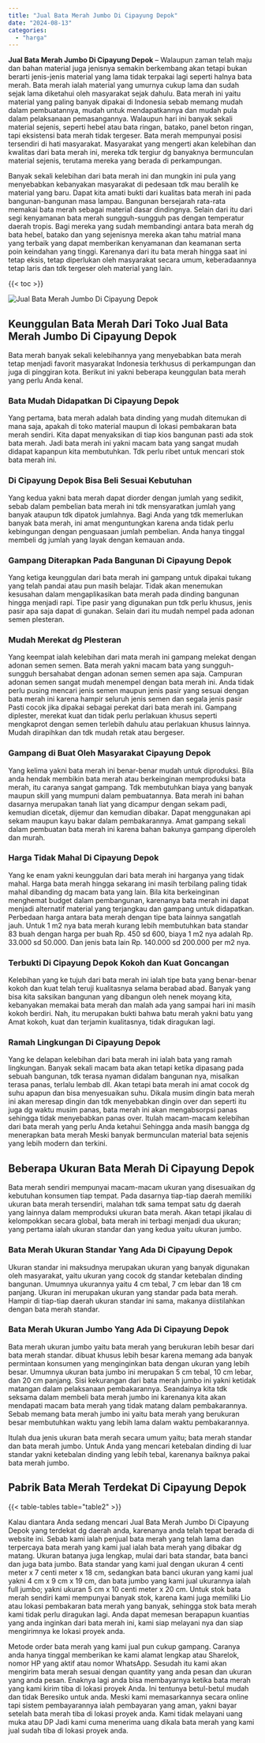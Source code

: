 ```yaml
---
title: "Jual Bata Merah Jumbo Di Cipayung Depok"
date: "2024-08-13"
categories: 
  - "harga"
---
```


**Jual Bata Merah Jumbo Di Cipayung Depok** – Walaupun zaman telah maju dan bahan material juga jenisnya semakin berkembang akan tetapi bukan berarti jenis-jenis material yang lama tidak terpakai lagi seperti halnya bata merah. Bata merah ialah material yang umurnya cukup lama dan sudah sejak lama diketahui oleh masyarakat sejak dahulu. Bata merah ini yaitu material yang paling banyak dipakai di Indonesia sebab memang mudah dalam pembuatannya, mudah untuk mendapatkannya dan mudah pula dalam pelaksanaan pemasangannya. Walaupun hari ini banyak sekali material sejenis, seperti hebel atau bata ringan, batako, panel beton ringan, tapi eksistensi bata merah tidak tergeser. Bata merah mempunyai posisi tersendiri di hati masyarakat. Masyarakat yang mengerti akan kelebihan dan kwalitas dari bata merah ini, mereka tdk tergiur dg banyaknya bermunculan material sejenis, terutama mereka yang berada di perkampungan.

Banyak sekali kelebihan dari bata merah ini dan mungkin ini pula yang menyebabkan kebanyakan masyarakat di pedesaan tdk mau beralih ke material yang baru. Dapat kita amati bukti dari kualitas bata merah ini pada bangunan-bangunan masa lampau. Bangunan bersejarah rata-rata memakai bata merah sebagai material dasar dindingnya. Selain dari itu dari segi kenyamanan bata merah sungguh-sungguh pas dengan temperatur daerah tropis. Bagi mereka yang sudah membandingi antara bata merah dg bata hebel, batako dan yang sejenisnya mereka akan tahu matrial mana yang terbaik yang dapat memberikan kenyamanan dan keamanan serta poin keindahan yang tinggi. Karenanya dari itu bata merah hingga saat ini tetap eksis, tetap diperlukan oleh masyarakat secara umum, keberadaannya tetap laris dan tdk tergeser oleh material yang lain.

{{< toc >}}

![Jual Bata Merah Jumbo Di Cipayung Depok](/images/jual-bata-merah-03.png)

## Keunggulan Bata Merah Dari Toko Jual Bata Merah Jumbo Di Cipayung Depok

Bata merah banyak sekali kelebihannya yang menyebabkan bata merah tetap menjadi favorit masyarakat Indonesia terkhusus di perkampungan dan juga di pinggiran kota. Berikut ini yakni beberapa keunggulan bata merah yang perlu Anda kenal.

### Bata Mudah Didapatkan Di Cipayung Depok

Yang pertama, bata merah adalah bata dinding yang mudah ditemukan di mana saja, apakah di toko material maupun di lokasi pembakaran bata merah sendiri. Kita dapat menyaksikan di tiap kios bangunan pasti ada stok bata merah. Jadi bata merah ini yakni macam bata yang sangat mudah didapat kapanpun kita membutuhkan. Tdk perlu ribet untuk mencari stok bata merah ini.

### Di Cipayung Depok Bisa Beli Sesuai Kebutuhan

Yang kedua yakni bata merah dapat diorder dengan jumlah yang sedikit, sebab dalam pembelian bata merah ini tdk mensyaratkan jumlah yang banyak ataupun tdk dipatok jumlahnya. Bagi Anda yang tdk memerlukan banyak bata merah, ini amat menguntungkan karena anda tidak perlu kebingungan dengan penguasaan jumlah pembelian. Anda hanya tinggal membeli dg jumlah yang layak dengan kemauan anda.

### Gampang Diterapkan Pada Bangunan Di Cipayung Depok

Yang ketiga keunggulan dari bata merah ini gampang untuk dipakai tukang yang telah pandai atau pun masih belajar. Tidak akan menemukan kesusahan dalam mengaplikasikan bata merah pada dinding bangunan hingga menjadi rapi. Tipe pasir yang digunakan pun tdk perlu khusus, jenis pasir apa saja dapat di gunakan. Selain dari itu mudah nempel pada adonan semen plesteran.

### Mudah Merekat dg Plesteran

Yang keempat ialah kelebihan dari mata merah ini gampang melekat dengan adonan semen semen. Bata merah yakni macam bata yang sungguh-sungguh bersahabat dengan adonan semen semen apa saja. Campuran adonan semen sangat mudah menempel dengan bata merah ini. Anda tidak perlu pusing mencari jenis semen maupun jenis pasir yang sesuai dengan bata merah ini karena hampir seluruh jenis semen dan segala jenis pasir Pasti cocok jika dipakai sebagai perekat dari bata merah ini. Gampang diplester, merekat kuat dan tidak perlu perlakuan khusus seperti mengkaprot dengan semen terlebih dahulu atau perlakuan khusus lainnya. Mudah dirapihkan dan tdk mudah retak atau bergeser.

### Gampang di Buat Oleh Masyarakat Cipayung Depok

Yang kelima yakni bata merah ini benar-benar mudah untuk diproduksi. Bila anda hendak membikin bata merah atau berkeinginan memproduksi bata merah, itu caranya sangat gampang. Tdk membutuhkan biaya yang banyak maupun skill yang mumpuni dalam pembuatannya. Bata merah ini bahan dasarnya merupakan tanah liat yang dicampur dengan sekam padi, kemudian dicetak, dijemur dan kemudian dibakar. Dapat menggunakan api sekam maupun kayu bakar dalam pembakarannya. Amat gampang sekali dalam pembuatan bata merah ini karena bahan bakunya gampang diperoleh dan murah.

### Harga Tidak Mahal Di Cipayung Depok

Yang ke enam yakni keunggulan dari bata merah ini harganya yang tidak mahal. Harga bata merah hingga sekarang ini masih terbilang paling tidak mahal dibanding dg macam bata yang lain. Bila kita berkeinginan menghemat budget dalam pembangunan, karenanya bata merah ini dapat menjadi alternatif material yang terjangkau dan gampang untuk didapatkan. Perbedaan harga antara bata merah dengan tipe bata lainnya sangatlah jauh. Untuk 1 m2 nya bata merah kurang lebih membutuhkan bata standar 83 buah dengan harga per buah Rp. 450 sd 600, biaya 1 m2 nya adalah Rp. 33.000 sd 50.000. Dan jenis bata lain Rp. 140.000 sd 200.000 per m2 nya.

### Terbukti Di Cipayung Depok Kokoh dan Kuat Goncangan

Kelebihan yang ke tujuh dari bata merah ini ialah tipe bata yang benar-benar kokoh dan kuat telah teruji kualitasnya selama berabad abad. Banyak yang bisa kita saksikan bangunan yang dibangun oleh nenek moyang kita, kebanyakan memakai bata merah dan malah ada yang sampai hari ini masih kokoh berdiri. Nah, itu merupakan bukti bahwa batu merah yakni batu yang Amat kokoh, kuat dan terjamin kualitasnya, tidak diragukan lagi.

### Ramah Lingkungan Di Cipayung Depok

Yang ke delapan kelebihan dari bata merah ini ialah bata yang ramah lingkungan. Banyak sekali macam bata akan tetapi ketika dipasang pada sebuah bangunan, tdk terasa nyaman didalam bangunan nya, misalkan terasa panas, terlalu lembab dll. Akan tetapi bata merah ini amat cocok dg suhu apapun dan bisa menyesuaikan suhu. Dikala musim dingin bata merah ini akan meresap dingin dan tdk menyebabkan dingin over dan seperti itu juga dg waktu musim panas, bata merah ini akan mengabsorpsi panas sehingga tidak menyebabkan panas over. Itulah macam-macam kelebihan dari bata merah yang perlu Anda ketahui Sehingga anda masih bangga dg menerapkan bata merah Meski banyak bermunculan material bata sejenis yang lebih modern dan terkini.

## Beberapa Ukuran Bata Merah Di Cipayung Depok

Bata merah sendiri mempunyai macam-macam ukuran yang disesuaikan dg kebutuhan konsumen tiap tempat. Pada dasarnya tiap-tiap daerah memiliki ukuran bata merah tersendiri, malahan tdk sama tempat satu dg daerah yang lainnya dalam memproduksi ukuran bata merah. Akan tetapi jikalau di kelompokkan secara global, bata merah ini terbagi menjadi dua ukuran; yang pertama ialah ukuran standar dan yang kedua yaitu ukuran jumbo.

### Bata Merah Ukuran Standar Yang Ada Di Cipayung Depok

Ukuran standar ini maksudnya merupakan ukuran yang banyak digunakan oleh masyarakat, yaitu ukuran yang cocok dg standar ketebalan dinding bangunan. Umumnya ukurannya yaitu 4 cm tebal, 7 cm lebar dan 18 cm panjang. Ukuran ini merupakan ukuran yang standar pada bata merah. Hampir di tiap-tiap daerah ukuran standar ini sama, makanya diistilahkan dengan bata merah standar.

### Bata Merah Ukuran Jumbo Yang Ada Di Cipayung Depok

Bata merah ukuran jumbo yaitu bata merah yang berukuran lebih besar dari bata merah standar. dibuat khusus lebih besar karena memang ada banyak permintaan konsumen yang menginginkan bata dengan ukuran yang lebih besar. Umumnya ukuran bata jumbo ini merupakan 5 cm tebal, 10 cm lebar, dan 20 cm panjang. Sisi kekurangan dari bata merah jumbo ini yakni ketidak matangan dalam pelaksanaan pembakarannya. Seandainya kita tdk seksama dalam membeli bata merah jumbo ini karenanya kita akan mendapati macam bata merah yang tidak matang dalam pembakarannya. Sebab memang bata merah jumbo ini yaitu bata merah yang berukuran besar membutuhkan waktu yang lebih lama dalam waktu pembakarannya.

Itulah dua jenis ukuran bata merah secara umum yaitu; bata merah standar dan bata merah jumbo. Untuk Anda yang mencari ketebalan dinding di luar standar yakni ketebalan dinding yang lebih tebal, karenanya baiknya pakai bata merah jumbo.

## Pabrik Bata Merah Terdekat Di Cipayung Depok

{{< table-tables table="table2" >}}

Kalau diantara Anda sedang mencari Jual Bata Merah Jumbo Di Cipayung Depok yang terdekat dg daerah anda, karenanya anda telah tepat berada di website ini. Sebab kami ialah penjual bata merah yang telah lama dan terpercaya bata merah yang kami jual ialah bata merah yang dibakar dg matang. Ukuran batanya juga lengkap, mulai dari bata standar, bata banci dan juga bata jumbo. Bata standar yang kami jual dengan ukuran 4 centi meter x 7 centi meter x 18 cm, sedangkan bata banci ukuran yang kami jual yakni 4 cm x 9 cm x 19 cm, dan bata jumbo yang kami jual ukurannya ialah full jumbo; yakni ukuran 5 cm x 10 centi meter x 20 cm. Untuk stok bata merah sendiri kami mempunyai banyak stok, karena kami juga memiliki Lio atau lokasi pembakaran bata merah yang banyak, sehingga stok bata merah kami tidak perlu diragukan lagi. Anda dapat memesan berapapun kuantias yang anda inginkan dari bata merah ini, kami siap melayani nya dan siap mengirimnya ke lokasi proyek anda.

Metode order bata merah yang kami jual pun cukup gampang. Caranya anda hanya tinggal memberikan ke kami alamat lengkap atau Sharelok, nomor HP yang aktif atau nomor WhatsApp. Sesudah itu kami akan mengirim bata merah sesuai dengan quantity yang anda pesan dan ukuran yang anda pesan. Enaknya lagi anda bisa membayarnya ketika bata merah yang kami kirim tiba di lokasi proyek Anda. Ini tentunya betul-betul mudah dan tidak Beresiko untuk anda. Meski kami memasarkannya secara online tapi sistem pembayarannya ialah pembayaran yang aman, yakni bayar setelah bata merah tiba di lokasi proyek anda. Kami tidak melayani uang muka atau DP Jadi kami cuma menerima uang dikala bata merah yang kami jual sudah tiba di lokasi proyek anda.
